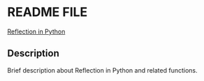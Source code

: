 # README FILE

[Reflection in Python](./Reflection_in_Python.ipynb)

## Description
Brief description about Reflection in Python and related functions.